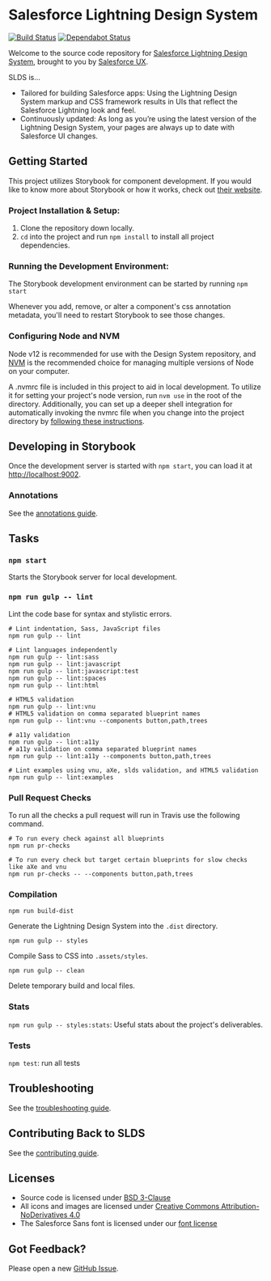 # Salesforce Lightning Design System

[![Build Status](https://travis-ci.org/salesforce-ux/design-system.svg?branch=master)](https://travis-ci.org/salesforce-ux/design-system)
[![Dependabot Status](https://api.dependabot.com/badges/status?host=github&repo=salesforce-ux/design-system-internal&identifier=41938205)](https://dependabot.com)

Welcome to the source code repository for [Salesforce Lightning Design System](http://getslds.com/), brought to you by [Salesforce UX](https://twitter.com/salesforceux).

SLDS is...

- Tailored for building Salesforce apps: Using the Lightning Design System markup and CSS framework results in UIs that reflect the Salesforce Lightning look and feel.
- Continuously updated: As long as you’re using the latest version of the Lightning Design System, your pages are always up to date with Salesforce UI changes.

## Getting Started

This project utilizes Storybook for component development. If you would like to know more about Storybook or how it works, check out [their website](https://storybook.js.org/).

### **Project Installation & Setup:**

1. Clone the repository down locally.
2. `cd` into the project and run `npm install` to install all project dependencies.

### Running the Development Environment:

The Storybook development environment can be started by running `npm start`

Whenever you add, remove, or alter a component's css annotation metadata, you'll need to restart Storybook to see those changes.

### Configuring Node and NVM

Node v12 is recommended for use with the Design System repository, and [NVM](http://nvm.sh/) is the recommended choice for managing multiple versions of Node on your computer.

A .nvmrc file is included in this project to aid in local development. To utilize it for setting your project's node version, run `nvm use` in the root of the directory.
Additionally, you can set up a deeper shell integration for automatically invoking the nvmrc file when you change into the project directory by
[following these instructions](https://github.com/nvm-sh/nvm#deeper-shell-integration).

## Developing in Storybook

Once the development server is started with `npm start`, you can load it at [http://localhost:9002](http://localhost:9002/).

### Annotations

See the [annotations guide](guidelines/ANNOTATIONS.md).

## Tasks

### `npm start`

Starts the Storybook server for local development.

### `npm run gulp -- lint`

Lint the code base for syntax and stylistic errors.

```
# Lint indentation, Sass, JavaScript files
npm run gulp -- lint

# Lint languages independently
npm run gulp -- lint:sass
npm run gulp -- lint:javascript
npm run gulp -- lint:javascript:test
npm run gulp -- lint:spaces
npm run gulp -- lint:html

# HTML5 validation
npm run gulp -- lint:vnu
# HTML5 validation on comma separated blueprint names
npm run gulp -- lint:vnu --components button,path,trees

# a11y validation
npm run gulp -- lint:a11y
# a11y validation on comma separated blueprint names
npm run gulp -- lint:a11y --components button,path,trees

# Lint examples using vnu, aXe, slds validation, and HTML5 validation
npm run gulp -- lint:examples
```

### Pull Request Checks

To run all the checks a pull request will run in Travis use the following command.

```
# To run every check against all blueprints
npm run pr-checks

# To run every check but target certain blueprints for slow checks like aXe and vnu
npm run pr-checks -- --components button,path,trees
```

### Compilation

`npm run build-dist`

Generate the Lightning Design System into the `.dist` directory.

`npm run gulp -- styles`

Compile Sass to CSS into `.assets/styles`.

`npm run gulp -- clean`

Delete temporary build and local files.

### Stats

`npm run gulp -- styles:stats`: Useful stats about the project's deliverables.

### Tests

`npm test`: run all tests

## Troubleshooting

See the [troubleshooting guide](guidelines/TROUBLESHOOTING.md).

## Contributing Back to SLDS

See the [contributing guide](CONTRIBUTING.md).

## Licenses

- Source code is licensed under [BSD 3-Clause](https://git.io/sfdc-license)
- All icons and images are licensed under [Creative Commons Attribution-NoDerivatives 4.0](https://github.com/salesforce-ux/licenses/blob/master/LICENSE-icons-images.txt)
- The Salesforce Sans font is licensed under our [font license](https://github.com/salesforce-ux/licenses/blob/master/LICENSE-font.txt)

## Got Feedback?

Please open a new [GitHub Issue](https://github.com/salesforce-ux/design-system/issues).
